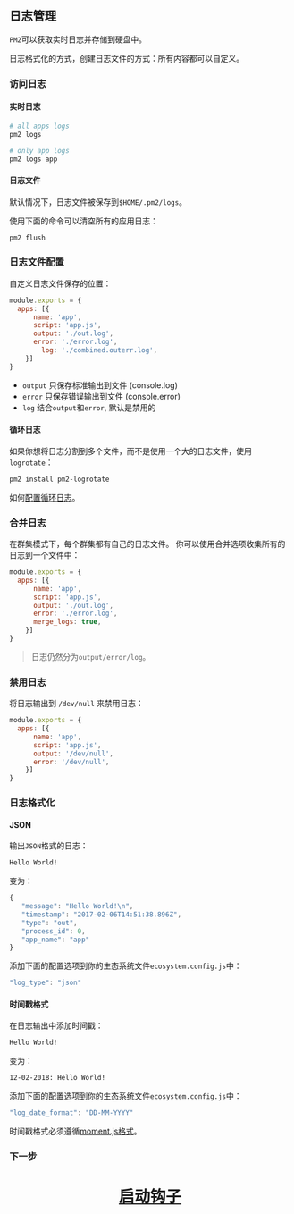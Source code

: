 ## 日志管理

`PM2`可以获取实时日志并存储到硬盘中。

日志格式化的方式，创建日志文件的方式：所有内容都可以自定义。

### 访问日志
#### 实时日志
```bash
# all apps logs
pm2 logs

# only app logs
pm2 logs app
```

#### 日志文件
默认情况下，日志文件被保存到`$HOME/.pm2/logs`。

使用下面的命令可以清空所有的应用日志：
```bash
pm2 flush
```

### 日志文件配置
自定义日志文件保存的位置：
```javascript
module.exports = {
  apps: [{
      name: 'app',
      script: 'app.js',
      output: './out.log',
      error: './error.log',
	    log: './combined.outerr.log',
    }]
}
```

- `output` 只保存标准输出到文件 (console.log)
- `error` 只保存错误输出到文件 (console.error)
- `log` 结合`output`和`error`, 默认是禁用的

#### 循环日志
如果你想将日志分割到多个文件，而不是使用一个大的日志文件，使用`logrotate`：
```bash
pm2 install pm2-logrotate
```

如何[配置循环日志]()。

### 合并日志
在群集模式下，每个群集都有自己的日志文件。 你可以使用合并选项收集所有的日志到一个文件中：
```javascript
module.exports = {
  apps: [{
      name: 'app',
      script: 'app.js',
      output: './out.log',
      error: './error.log',
      merge_logs: true,
    }]
}
```

> 日志仍然分为`output/error/log`。

### 禁用日志

将日志输出到 `/dev/null` 来禁用日志：
```javascript
module.exports = {
  apps: [{
      name: 'app',
      script: 'app.js',
      output: '/dev/null',
      error: '/dev/null',
    }]
}
```

### 日志格式化
#### JSON
输出`JSON`格式的日志：
```bash
Hello World!
```
变为：
```javascript
{
   "message": "Hello World!\n",
   "timestamp": "2017-02-06T14:51:38.896Z",
   "type": "out",
   "process_id": 0,
   "app_name": "app"
}
```

添加下面的配置选项到你的生态系统文件`ecosystem.config.js`中：
```javascript
"log_type": "json"
```

#### 时间戳格式
在日志输出中添加时间戳：
```bash
Hello World!
```

变为：
```bash
12-02-2018: Hello World!
```

添加下面的配置选项到你的生态系统文件`ecosystem.config.js`中：
```javascript
"log_date_format": "DD-MM-YYYY"
```

时间戳格式必须遵循[moment.js格式](https://momentjs.com/docs/#/parsing/string-format/)。

### 下一步

<h1 align="center">
    <a href="startup_hook.html">
      启动钩子
    </a>
</h1>